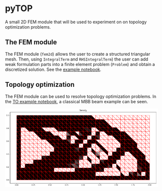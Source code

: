 # pyTOP

A small 2D FEM module that will be used to experiment on on topology optimization problems.

## The FEM module

The FEM module (`fem2d`) allows the user to create a structured triangular mesh. Then, using `IntegralTerm` and `RHSIntegralTerm`) the user can add weak formulation parts into a finite element problem (`Problem`) and obtain a discretized solution. See the [example notebook](https://github.com/paluneau/pyTOP/blob/main/fe_examples.ipynb).

## Topology optimization

The FEM module can be used to resolve topology optimization problems. In the [TO example notebook](https://github.com/paluneau/pyTOP/blob/main/top_example.ipynb), a classical MBB beam example can be seen.

![A topology obtained for 1024 elements](https://github.com/paluneau/pyTOP/blob/main/top2.png)
